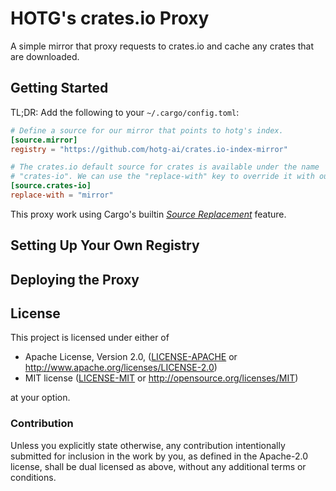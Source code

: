 # HOTG's crates.io Proxy

A simple mirror that proxy requests to crates.io and cache any crates that are
downloaded.

## Getting Started

TL;DR: Add the following to your `~/.cargo/config.toml`:

```toml
# Define a source for our mirror that points to hotg's index.
[source.mirror]
registry = "https://github.com/hotg-ai/crates.io-index-mirror"

# The crates.io default source for crates is available under the name
# "crates-io". We can use the "replace-with" key to override it with our mirror.
[source.crates-io]
replace-with = "mirror"
```

This proxy work using Cargo's builtin [*Source Replacement*][source-replacement]
feature.

## Setting Up Your Own Registry

## Deploying the Proxy

## License

This project is licensed under either of

 * Apache License, Version 2.0, ([LICENSE-APACHE](LICENSE-APACHE.md) or
   http://www.apache.org/licenses/LICENSE-2.0)
 * MIT license ([LICENSE-MIT](LICENSE-MIT.md) or
   http://opensource.org/licenses/MIT)

at your option.

### Contribution

Unless you explicitly state otherwise, any contribution intentionally
submitted for inclusion in the work by you, as defined in the Apache-2.0
license, shall be dual licensed as above, without any additional terms or
conditions.

[source-replacement]: https://doc.rust-lang.org/cargo/reference/source-replacement.html
